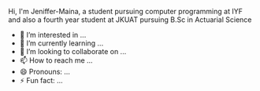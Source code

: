 Hi, I'm Jeniffer-Maina, a student pursuing computer programming at IYF and also a fourth year student at JKUAT pursuing B.Sc in Actuarial Science
- 👀 I’m interested in ...
- 🌱 I’m currently learning ...
- 💞️ I’m looking to collaborate on ...
- 📫 How to reach me ...
- 😄 Pronouns: ...
- ⚡ Fun fact: ...

<!---
Jeniffer-Maina/Jeniffer-Maina is a ✨ special ✨ repository because its `README.md` (this file) appears on your GitHub profile.
You can click the Preview link to take a look at your changes.
--->
